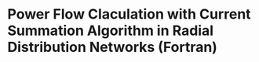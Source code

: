 # Power Flow Claculation with Current Summation Algorithm in Radial Distribution Networks (Fortran)
